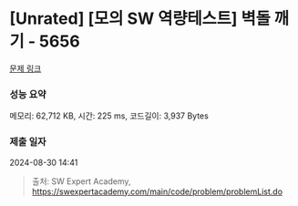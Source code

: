 # [Unrated] [모의 SW 역량테스트] 벽돌 깨기 - 5656 

[문제 링크](https://swexpertacademy.com/main/code/problem/problemDetail.do?contestProbId=AWXRQm6qfL0DFAUo) 

### 성능 요약

메모리: 62,712 KB, 시간: 225 ms, 코드길이: 3,937 Bytes

### 제출 일자

2024-08-30 14:41



> 출처: SW Expert Academy, https://swexpertacademy.com/main/code/problem/problemList.do